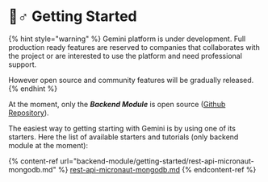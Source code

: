 # 🚴♂ Getting Started

{% hint style="warning" %}
Gemini platform is under development. Full production ready features are reserved to companies that collaborates with the project or are interested to use the platform and need professional support.

However open source and community features will be gradually released.
{% endhint %}

At the moment, only the _**Backend Module**_ is open source ([Github Repository](https://github.com/gemini-projects/gemini-micronaut)).

The easiest way to getting starting with Gemini is by using one of its starters. Here the list of available starters and tutorials (only backend module at the moment):

{% content-ref url="backend-module/getting-started/rest-api-micronaut-mongodb.md" %}
[rest-api-micronaut-mongodb.md](backend-module/getting-started/rest-api-micronaut-mongodb.md)
{% endcontent-ref %}

